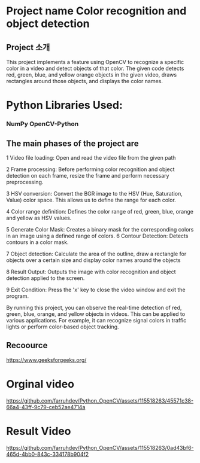 # Project name Color recognition and object detection

## Project 소개 
This project implements a feature using OpenCV to recognize a specific color in a video and detect objects of that color. The given code detects red, green, blue, and yellow orange objects in the given video, draws rectangles around those objects, and displays the color names.

# Python Libraries Used:
### NumPy OpenCV-Python 

## The main phases of the project are
1 Video file loading: Open and read the video file from the given path

2 Frame processing: Before performing color recognition and object detection on each frame, resize the frame and perform necessary preprocessing.

3 HSV conversion: Convert the BGR image to the HSV (Hue, Saturation, Value) color space.
 This allows us to define the range for each color.

4 Color range definition: Defines the color range of red, green, blue, orange and yellow as HSV values.

5 Generate Color Mask: Creates a binary mask for the corresponding colors in an image using a defined range of colors.
6 Contour Detection: Detects contours in a color mask.

7 Object detection: Calculate the area of the outline, draw a rectangle for objects over a certain size and display color names around the objects

8 Result Output: Outputs the image with color recognition and object detection applied to the screen.

9 Exit Condition: Press the 'x' key to close the video window and exit the program.

  By running this project, you can observe the real-time detection of red, green, blue,  orange, and yellow objects in videos. This can be applied to various applications. For example, it can recognize signal colors in traffic lights or perform color-based object tracking.

## Recoource
https://www.geeksforgeeks.org/



# Orginal video
https://github.com/farruhdev/Python_OpenCV/assets/115518263/45571c38-66a4-43ff-9c79-ceb52ae4714a


# Result Video

https://github.com/farruhdev/Python_OpenCV/assets/115518263/0ad43bf6-465d-4bb0-843c-334178b904f2








